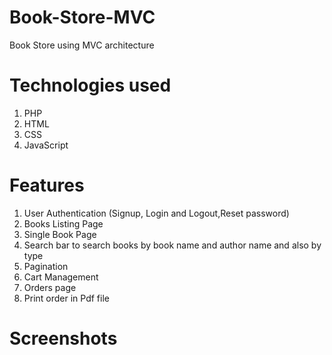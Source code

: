 # Book-Store-MVC
Book Store using MVC architecture

# Technologies used
1. PHP
2. HTML
3. CSS
4. JavaScript
# Features
1. User Authentication (Signup, Login and Logout,Reset password)
2. Books Listing Page
3. Single Book Page
4. Search bar to search books by book name and author name and also by type 
5. Pagination
6. Cart Management
7. Orders page
8. Print order in Pdf file 
# Screenshots


